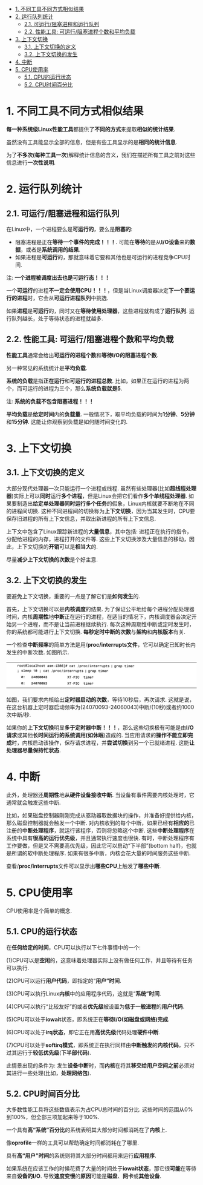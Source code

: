 
<!-- @import "[TOC]" {cmd="toc" depthFrom=1 depthTo=6 orderedList=false} -->

<!-- code_chunk_output -->

- [1. 不同工具不同方式相似结果](#1-不同工具不同方式相似结果)
- [2. 运行队列统计](#2-运行队列统计)
  - [2.1. 可运行/阻塞进程和运行队列](#21-可运行阻塞进程和运行队列)
  - [2.2. 性能工具: 可运行/阻塞进程个数和平均负载](#22-性能工具-可运行阻塞进程个数和平均负载)
- [3. 上下文切换](#3-上下文切换)
  - [3.1. 上下文切换的定义](#31-上下文切换的定义)
  - [3.2. 上下文切换的发生](#32-上下文切换的发生)
- [4. 中断](#4-中断)
- [5. CPU使用率](#5-cpu使用率)
  - [5.1. CPU的运行状态](#51-cpu的运行状态)
  - [5.2. CPU时间百分比](#52-cpu时间百分比)

<!-- /code_chunk_output -->

# 1. 不同工具不同方式相似结果

**每一种系统级Linux性能工具**都提供了**不同的方式**来提取**相似的统计结果**. 

虽然没有工具能显示全部的信息，但是有些工具显示的是**相同的统计信息**. 

为了**不多次(每种工具一次**)解释统计信息的含义，我们在描述所有工具之前对这些信息进行**一次性说明**. 

# 2. 运行队列统计

## 2.1. 可运行/阻塞进程和运行队列

在Linux中，一个进程要么是**可运行的**，要么是**阻塞的**:

* 阻塞进程是正在**等待一个事件的完成！！！**. 可能在**等待**的是从**I/O设备**来的**数据**，或者是**系统调用的结果**. 
* 如果进程是**可运行**的，那就意味着它要和其他也是可运行的进程竞争CPU时间. 

注: **一个进程被调度出去也是可运行态！！！**

一个**可运行**的进程**不一定会使用CPU！！！**，但是当Linux调度器决定**下一个要运行的进程**时，它会从**可运行进程队列**中挑选. 

如果**进程**是**可运行**的，同时又在**等待使用处理器**，这些进程就构成了**运行队列**. 运行队列越长，处于等待状态的进程就越多. 

## 2.2. 性能工具: 可运行/阻塞进程个数和平均负载

**性能工具**通常会给出**可运行的进程个数**和**等待I/O的阻塞进程个数**. 

另一种常见的系统统计是**平均负载**. 

**系统的负载**是指**正在运行**和**可运行的进程总数**. 比如，如果正在运行的进程为两个，而可运行的进程为三个，那么**系统负载就是5**. 

注: **系统的负载不包含阻塞进程！！！**

**平均负载**是**给定时间**内的**负载量**. 一般情况下，取平均负载的时间为**1分钟**、**5分钟**和**15分钟**. 这能让你观察到负载是如何随时间变化的. 

# 3. 上下文切换

## 3.1. 上下文切换的定义

大部分现代处理器一次只能运行一个进程或线程. 虽然有些处理器(比如**超线程处理器**)实际上可以**同时**运行**多个进程**，但是Linux会把它们看作**多个单线程处理器**. 如果要制造出**给定单处理器同时运行多个任务**的假象，Linux内核就要不断地在不同的进程间切换. 这种不同进程间的切换称为**上下文切换**，因为当其发生时，CPU要保存旧进程的所有上下文信息，并取出新进程的所有上下文信息. 

上下文中包含了Linux跟踪新进程的**大量信息**，其中包括: 进程正在执行的指令，分配给进程的内存，进程打开的文件等. 这些上下文切换涉及大量信息的移动，因此，上下文切换的**开销**可以是**相当大**的. 

尽量**减少上下文切换的次数**是个好主意. 

## 3.2. 上下文切换的发生

要避免上下文切换，重要的一点是了解它们是**如何发生**的. 

首先，上下文切换可以是**内核调度**的结果. 为了保证公平地给每个进程分配处理器时间，内核**周期性**地**中断**正在运行的进程，在适当的情况下，内核调度器会决定开始另一个进程，而不是让当前进程继续执行. 每次这种周期性中断或定时发生时，你的系统都可能进行上下文切换. **每秒定时中断的次数**与**架构**和**内核版本**有关. 

一个检查**中断频率**的简单方法是用/**proc/interrupts文件**，它可以确定已知时长内发生的中断次数. 如图所示. 

![2019-12-07-23-15-28.png](./images/2019-12-07-23-15-28.png)

如图，我们要求内核给出**定时器启动的次数**，等待10秒后，再次请求. 这就是说，在这台机器上定时器启动频率为(24070093-24060043)中断/(10秒)或者约1000次中断/秒. 

如果你的**上下文切换**明显**多于定时器中断！！！**，那么这些切换极有可能是由**I/O请求**或其他**长时间运行的系统调用(如休眠**)造成的. 当应用请求的**操作不能立即完成**时，内核启动该操作，保存请求进程，并**尝试切换**到另一个已就绪进程. 这能**让处理器尽量保持忙状态**. 

# 4. 中断

此外，处理器还**周期性**地**从硬件设备接收中断**. 当设备有事件需要内核处理时，它通常就会触发这些中断. 

比如，如果磁盘控制器刚刚完成从驱动器取数据块的操作，并准备好提供给内核，那么磁盘控制器就会触发一个中断. 对内核收到的每个中断，如果已经有**相应的**已注册的**中断处理程序**，就运行该程序，否则将忽略这个中断. 这些**中断处理程序**在系统中具有**很高的运行优先级**，并且通常执行速度也很快. 有时，中断处理程序有工作要做，但是又不需要高优先级，因此它可以启动“下半部”(bottom half)，也就是所谓的软中断处理程序. 如果有很多中断，内核会花大量的时间服务这些中断. 

查看/**proc/interrupts**文件可以显示出**哪些CPU**上触发了**哪些中断**. 

# 5. CPU使用率

CPU使用率是个简单的概念. 

## 5.1. CPU的运行状态

在**任何给定的时间**，CPU可以执行以下七件事情中的一个: 

(1)CPU可以是**空闲**的，这意味着处理器实际上没有做任何工作，并且等待有任务可以执行. 

(2)CPU可以运行**用户代码**，即指定的“**用户”时间**. 

(3)CPU可以执行Linux**内核**中的应用程序代码，这就是“**系统”时间**. 

(4)CPU可以执行“比较友好”的或者**优先级**被设置为**低于一般进程**的**用户代码**. 

(5)CPU可以处于**iowait**状态，即系统正在**等待I/O(如磁盘或网络)完成**. 

(6)CPU可以处于**irq状态**，即它正在用**高优先级**代码处理**硬件中断**. 

(7)CPU可以处于**softirq模式**，即系统正在执行同样由**中断触发**的**内核代码**，只不过其运行于**较低优先级**(**下半部代码**). 

此情景出现的条件为: 发生**设备中断**时，而**内核**在将其**移交给用户空间之前**必须对其进行一些处理(比如，**处理网络包**). 

## 5.2. CPU时间百分比

大多数性能工具将这些数值表示为占CPU总时间的百分比. 这些时间的范围从0%到100%，但全部三项加起来等于100%. 

一个具有**高“系统”百分比**的系统表明其大部分时间都消耗在了**内核**上. 

像**oprofile**一样的工具可以帮助确定时间都消耗在了哪里. 

具有**高“用户”时间**的系统则将其大部分时间都用来运行**应用程序**. 

如果系统在应该工作的时候花费了大量的时间处于**iowait状态**，那它很**可能**在等待来自**设备的I/O**. 导致**速度变慢**的**原因**可能是**磁盘**、**网卡**或**其他设备**. 